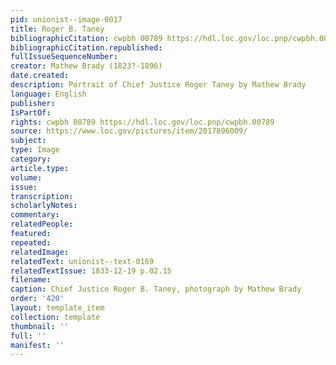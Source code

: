 ```yaml
---
pid: unionist--image-0017
title: Roger B. Taney
bibliographicCitation: cwpbh 00789 https://hdl.loc.gov/loc.pnp/cwpbh.00789
bibliographicCitation.republished: 
fullIssueSequenceNumber: 
creator: Mathew Brady (1823?-1896)
date.created: 
description: Portrait of Chief Justice Roger Taney by Mathew Brady
language: English
publisher: 
IsPartOf: 
rights: cwpbh 00789 https://hdl.loc.gov/loc.pnp/cwpbh.00789
source: https://www.loc.gov/pictures/item/2017896009/
subject: 
type: Image
category: 
article.type: 
volume: 
issue: 
transcription: 
scholarlyNotes: 
commentary: 
relatedPeople: 
featured: 
repeated: 
relatedImage: 
relatedText: unionist--text-0169
relatedTextIssue: 1833-12-19 p.02.15
filename: 
caption: Chief Justice Roger B. Taney, photograph by Mathew Brady
order: '420'
layout: template_item
collection: template
thumbnail: ''
full: ''
manifest: ''
---
```

